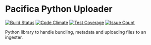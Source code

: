 # Pacifica Python Uploader
[![Build Status](https://travis-ci.org/pacifica/pacifica-python-uploader.svg?branch=master)](https://travis-ci.org/pacifica/pacifica-python-uploader)
[![Code Climate](https://codeclimate.com/github/pacifica/pacifica-python-uploader/badges/gpa.svg)](https://codeclimate.com/github/pacifica/pacifica-python-uploader)
[![Test Coverage](https://codeclimate.com/github/pacifica/pacifica-python-uploader/badges/coverage.svg)](https://codeclimate.com/github/pacifica/pacifica-python-uploader/coverage)
[![Issue Count](https://codeclimate.com/github/pacifica/pacifica-python-uploader/badges/issue_count.svg)](https://codeclimate.com/github/pacifica/pacifica-python-uploader)

Python library to handle bundling, metadata and uploading files to an ingester.
